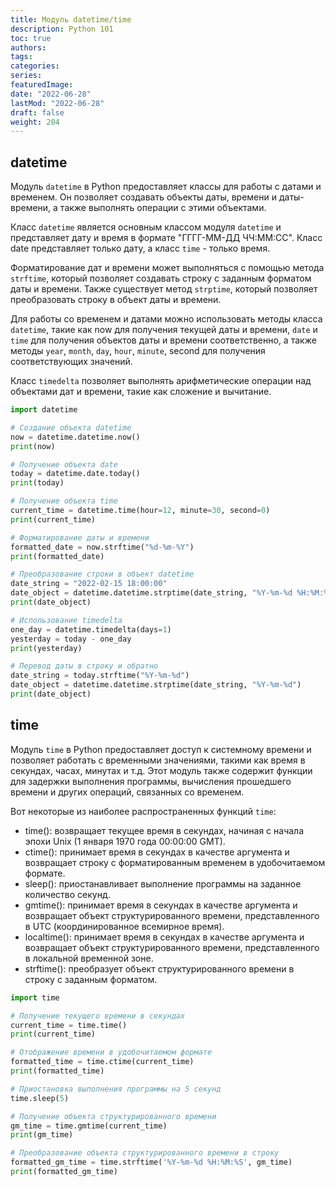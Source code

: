 ```yaml
---
title: Модуль datetime/time
description: Python 101
toc: true
authors:
tags:
categories:
series:
featuredImage:
date: "2022-06-28"
lastMod: "2022-06-28"
draft: false
weight: 204
---
```


## datetime

Модуль `datetime` в Python предоставляет классы для работы с датами и временем. Он позволяет создавать объекты даты, времени и даты-времени, а также выполнять операции с этими объектами.

Класс `datetime` является основным классом модуля `datetime` и представляет дату и время в формате "ГГГГ-ММ-ДД ЧЧ:ММ:СС". Класс date представляет только дату, а класс `time` - только время.

Форматирование дат и времени может выполняться с помощью метода `strftime`, который позволяет создавать строку с заданным форматом даты и времени. Также существует метод `strptime`, который позволяет преобразовать строку в объект даты и времени.

Для работы со временем и датами можно использовать методы класса `datetime`, такие как now для получения текущей даты и времени, `date` и `time` для получения объектов даты и времени соответственно, а также методы `year`, `month`, `day`, `hour`, `minute`, second для получения соответствующих значений.

Класс `timedelta` позволяет выполнять арифметические операции над объектами дат и времени, такие как сложение и вычитание.

```python
import datetime

# Создание объекта datetime
now = datetime.datetime.now()
print(now)

# Получение объекта date
today = datetime.date.today()
print(today)

# Получение объекта time
current_time = datetime.time(hour=12, minute=30, second=0)
print(current_time)

# Форматирование даты и времени
formatted_date = now.strftime("%d-%m-%Y")
print(formatted_date)

# Преобразование строки в объект datetime
date_string = "2022-02-15 18:00:00"
date_object = datetime.datetime.strptime(date_string, "%Y-%m-%d %H:%M:%S")
print(date_object)

# Использование timedelta
one_day = datetime.timedelta(days=1)
yesterday = today - one_day
print(yesterday)

# Перевод даты в строку и обратно
date_string = today.strftime("%Y-%m-%d")
date_object = datetime.datetime.strptime(date_string, "%Y-%m-%d")
print(date_object)
```

## time

Модуль `time` в Python предоставляет доступ к системному времени и позволяет работать с временными значениями, такими как время в секундах, часах, минутах и т.д. Этот модуль также содержит функции для задержки выполнения программы, вычисления прошедшего времени и других операций, связанных со временем.

Вот некоторые из наиболее распространенных функций `time`:

- time(): возвращает текущее время в секундах, начиная с начала эпохи Unix (1 января 1970 года 00:00:00 GMT).
- ctime(): принимает время в секундах в качестве аргумента и возвращает строку с форматированным временем в удобочитаемом формате.
- sleep(): приостанавливает выполнение программы на заданное количество секунд.
- gmtime(): принимает время в секундах в качестве аргумента и возвращает объект структурированного времени, представленного в UTC (координированное всемирное время).
- localtime(): принимает время в секундах в качестве аргумента и возвращает объект структурированного времени, представленного в локальной временной зоне.
- strftime(): преобразует объект структурированного времени в строку с заданным форматом.

```python
import time

# Получение текущего времени в секундах
current_time = time.time()
print(current_time)

# Отображение времени в удобочитаемом формате
formatted_time = time.ctime(current_time)
print(formatted_time)

# Приостановка выполнения программы на 5 секунд
time.sleep(5)

# Получение объекта структурированного времени
gm_time = time.gmtime(current_time)
print(gm_time)

# Преобразование объекта структурированного времени в строку
formatted_gm_time = time.strftime('%Y-%m-%d %H:%M:%S', gm_time)
print(formatted_gm_time)
```
